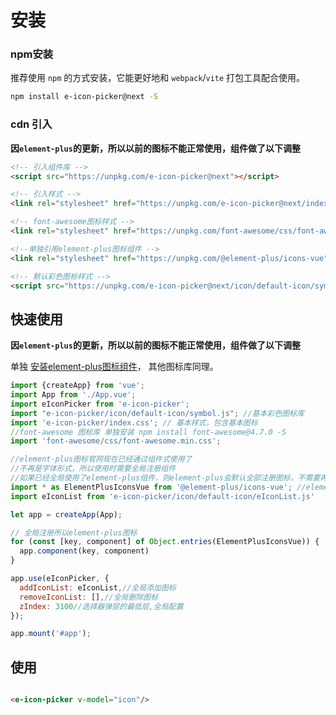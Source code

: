 # 安装

### npm安装

推荐使用 `npm` 的方式安装，它能更好地和 `webpack`/`vite` 打包工具配合使用。

```bash
npm install e-icon-picker@next -S
```

### cdn 引入

**因`element-plus`的更新，所以以前的图标不能正常使用，组件做了以下调整**

```html
<!-- 引入组件库 -->
<script src="https://unpkg.com/e-icon-picker@next"></script>

<!-- 引入样式 -->
<link rel="stylesheet" href="https://unpkg.com/e-icon-picker@next/index.css">

<!-- font-awesome图标样式 -->
<link rel="stylesheet" href="https://unpkg.com/font-awesome/css/font-awesome.min.css">

<!--单独引用element-plus图标组件 -->
<link rel="stylesheet" href="https://unpkg.com/@element-plus/icons-vue">

<!-- 默认彩色图标样式 -->
<script src="https://unpkg.com/e-icon-picker@next/icon/default-icon/symbol.js"></script>
```

## 快速使用

**因`element-plus`的更新，所以以前的图标不能正常使用，组件做了以下调整**
>
单独 [安装element-plus图标组件](https://element-plus.gitee.io/zh-CN/component/icon.html#%E4%BD%BF%E7%94%A8%E5%8C%85%E7%AE%A1%E7%90%86%E5%99%A8)， 其他图标库同理。

```js
import {createApp} from 'vue';
import App from './App.vue';
import eIconPicker from 'e-icon-picker';
import "e-icon-picker/icon/default-icon/symbol.js"; //基本彩色图标库
import 'e-icon-picker/index.css'; // 基本样式，包含基本图标
//font-awesome 图标库 单独安装 npm install font-awesome@4.7.0 -S
import 'font-awesome/css/font-awesome.min.css';

//element-plus图标官网现在已经通过组件式使用了
//不再是字体形式，所以使用时需要全局注册组件
//如果已经全局使用了element-plus组件，则element-plus会默认全部注册图标，不需要再去安装图标库注册
import * as ElementPlusIconsVue from '@element-plus/icons-vue'; //element-plus 图标库
import eIconList from 'e-icon-picker/icon/default-icon/eIconList.js'

let app = createApp(App);

// 全局注册所以element-plus图标
for (const [key, component] of Object.entries(ElementPlusIconsVue)) {
  app.component(key, component)
}

app.use(eIconPicker, {
  addIconList: eIconList,//全局添加图标
  removeIconList: [],//全局删除图标
  zIndex: 3100//选择器弹层的最低层,全局配置
});

app.mount('#app');
```

## 使用

```html

<e-icon-picker v-model="icon"/>
```
